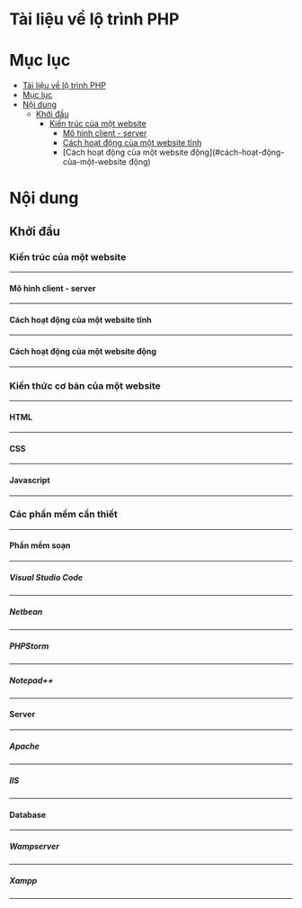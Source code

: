 Tài liệu về lộ trình PHP
==================


Mục lục
======
<!--ts-->
  - [Tài liệu về lộ trình PHP](#tài-liệu-về-lộ-trình-php)
  - [Mục lục](#mục-lục)
  - [Nội dung](#nội-dung)
	  - [Khởi đầu](#khởi-đầu)
		  - [Kiến trúc của một website](#kiến-trúc-của-một-website)
			  - [Mô hình client - server](#mô-hình-client---server)
			  - [Cách hoạt động của một website tĩnh](#cách-hoạt-động-của-một-website-tĩnh)
			  - [Cách hoạt động của một website động](#cách-hoạt-động-của-một-website động)
<!--te-->


Nội dung
=======

Khởi đầu
-----------

### Kiến trúc của một website
-------------------------------------------

#### Mô hình client - server
---------------------------------	

#### Cách hoạt động của một website tĩnh
----------------------------------------------------

#### Cách hoạt động của một website động
-----------------------------------------------------

### Kiến thức cơ bản của một website
-----------------------------------------	

#### HTML
---------------

#### CSS
-----------

#### Javascript
------------------

### Các phần mềm cần thiết
----------------------------------------

#### Phần mềm soạn
-------------------------

##### Visual Studio Code
--------------------------

##### Netbean
----------------

##### PHPStorm
----------------

##### Notepad++
----------------

#### Server
---------------
##### Apache
---------------
##### IIS
----------------

#### Database
------------------

##### Wampserver
-------------------

##### Xampp
----------------
<!--stackedit_data:
eyJoaXN0b3J5IjpbLTU3NDg1NDIxNSwtNjMyNzMzMzgzXX0=
-->